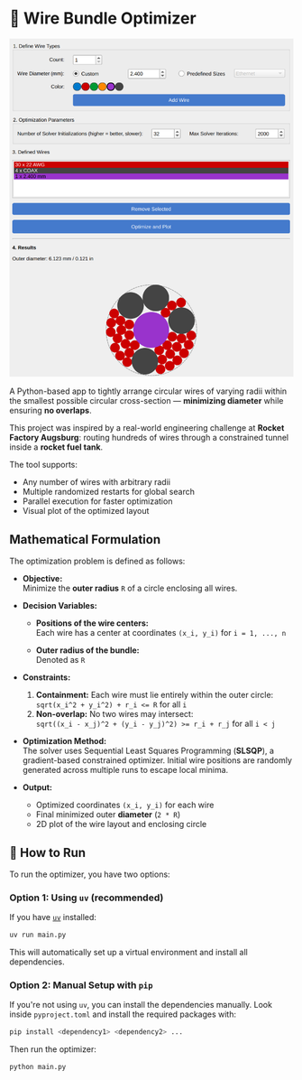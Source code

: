 # 🚀 Wire Bundle Optimizer

![App](app.png)

A Python-based app to tightly arrange circular wires of varying radii within the smallest possible circular cross-section — **minimizing diameter** while ensuring **no overlaps**.

This project was inspired by a real-world engineering challenge at **Rocket Factory Augsburg**: routing hundreds of wires through a constrained tunnel inside a **rocket fuel tank**.

The tool supports:

- Any number of wires with arbitrary radii
- Multiple randomized restarts for global search
- Parallel execution for faster optimization
- Visual plot of the optimized layout

## Mathematical Formulation

The optimization problem is defined as follows:

- **Objective:**  
  Minimize the **outer radius** `R` of a circle enclosing all wires.

- **Decision Variables:**

  - **Positions of the wire centers:**  
    Each wire has a center at coordinates `(x_i, y_i)` for `i = 1, ..., n`

  - **Outer radius of the bundle:**  
    Denoted as `R`

- **Constraints:**

  1. **Containment:** Each wire must lie entirely within the outer circle:  
     `sqrt(x_i^2 + y_i^2) + r_i <= R` for all `i`
  2. **Non-overlap:** No two wires may intersect:  
     `sqrt((x_i - x_j)^2 + (y_i - y_j)^2) >= r_i + r_j` for all `i < j`

- **Optimization Method:**  
  The solver uses Sequential Least Squares Programming (**SLSQP**), a gradient-based constrained optimizer. Initial wire positions are randomly generated across multiple runs to escape local minima.

- **Output:**
  - Optimized coordinates `(x_i, y_i)` for each wire
  - Final minimized outer **diameter** (`2 * R`)
  - 2D plot of the wire layout and enclosing circle

## 🚀 How to Run

To run the optimizer, you have two options:

### Option 1: Using `uv` (recommended)

If you have [`uv`](https://github.com/astral-sh/uv) installed:

```bash
uv run main.py
```

This will automatically set up a virtual environment and install all dependencies.

### Option 2: Manual Setup with `pip`

If you're not using `uv`, you can install the dependencies manually. Look inside `pyproject.toml` and install the required packages with:

```bash
pip install <dependency1> <dependency2> ...
```

Then run the optimizer:

```bash
python main.py
```
